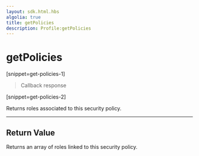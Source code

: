 ```yaml
---
layout: sdk.html.hbs
algolia: true
title: getPolicies
description: Profile:getPolicies
---
```

  

# getPolicies

[snippet=get-policies-1]
> Callback response

[snippet=get-policies-2]

Returns roles associated to this security policy.

---

## Return Value

Returns an array of roles linked to this security policy.
